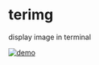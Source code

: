 # terimg
display image in terminal

[![demo](https://asciinema.org/a/252741.svg)](https://asciinema.org/a/252741?autoplay=1)
